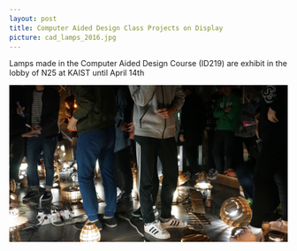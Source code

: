 ```yaml
---
layout: post
title: Computer Aided Design Class Projects on Display
picture: cad_lamps_2016.jpg
---
```

Lamps made in the Computer Aided Design Course (ID219) are exhibit in the lobby of N25 at KAIST until April 14th

![Lamp Exhibition](/news/img/cad_lamps_2016/voting.jpg "Lamps Exhbition")
